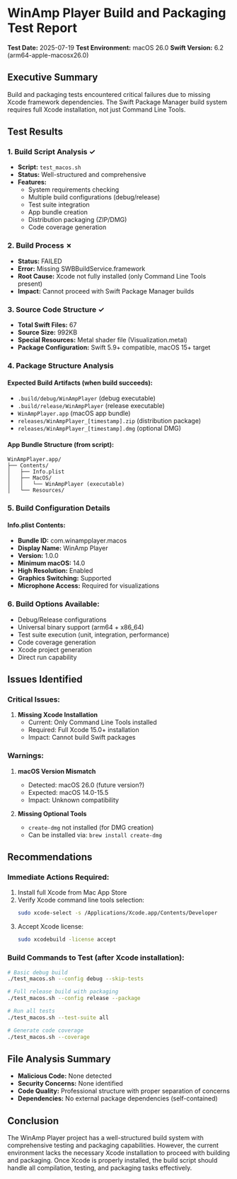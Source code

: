 # WinAmp Player Build and Packaging Test Report

**Test Date:** 2025-07-19
**Test Environment:** macOS 26.0
**Swift Version:** 6.2 (arm64-apple-macosx26.0)

## Executive Summary

Build and packaging tests encountered critical failures due to missing Xcode framework dependencies. The Swift Package Manager build system requires full Xcode installation, not just Command Line Tools.

## Test Results

### 1. Build Script Analysis ✓
- **Script:** `test_macos.sh`
- **Status:** Well-structured and comprehensive
- **Features:**
  - System requirements checking
  - Multiple build configurations (debug/release)
  - Test suite integration
  - App bundle creation
  - Distribution packaging (ZIP/DMG)
  - Code coverage generation

### 2. Build Process ✗
- **Status:** FAILED
- **Error:** Missing SWBBuildService.framework
- **Root Cause:** Xcode not fully installed (only Command Line Tools present)
- **Impact:** Cannot proceed with Swift Package Manager builds

### 3. Source Code Structure ✓
- **Total Swift Files:** 67
- **Source Size:** 992KB
- **Special Resources:** Metal shader file (Visualization.metal)
- **Package Configuration:** Swift 5.9+ compatible, macOS 15+ target

### 4. Package Structure Analysis

#### Expected Build Artifacts (when build succeeds):
- `.build/debug/WinAmpPlayer` (debug executable)
- `.build/release/WinAmpPlayer` (release executable)
- `WinAmpPlayer.app` (macOS app bundle)
- `releases/WinAmpPlayer_[timestamp].zip` (distribution package)
- `releases/WinAmpPlayer_[timestamp].dmg` (optional DMG)

#### App Bundle Structure (from script):
```
WinAmpPlayer.app/
├── Contents/
│   ├── Info.plist
│   ├── MacOS/
│   │   └── WinAmpPlayer (executable)
│   └── Resources/
```

### 5. Build Configuration Details

#### Info.plist Contents:
- **Bundle ID:** com.winampplayer.macos
- **Display Name:** WinAmp Player
- **Version:** 1.0.0
- **Minimum macOS:** 14.0
- **High Resolution:** Enabled
- **Graphics Switching:** Supported
- **Microphone Access:** Required for visualizations

### 6. Build Options Available:
- Debug/Release configurations
- Universal binary support (arm64 + x86_64)
- Test suite execution (unit, integration, performance)
- Code coverage generation
- Xcode project generation
- Direct run capability

## Issues Identified

### Critical Issues:
1. **Missing Xcode Installation**
   - Current: Only Command Line Tools installed
   - Required: Full Xcode 15.0+ installation
   - Impact: Cannot build Swift packages

### Warnings:
1. **macOS Version Mismatch**
   - Detected: macOS 26.0 (future version?)
   - Expected: macOS 14.0-15.5
   - Impact: Unknown compatibility

2. **Missing Optional Tools**
   - `create-dmg` not installed (for DMG creation)
   - Can be installed via: `brew install create-dmg`

## Recommendations

### Immediate Actions Required:
1. Install full Xcode from Mac App Store
2. Verify Xcode command line tools selection:
   ```bash
   sudo xcode-select -s /Applications/Xcode.app/Contents/Developer
   ```
3. Accept Xcode license:
   ```bash
   sudo xcodebuild -license accept
   ```

### Build Commands to Test (after Xcode installation):
```bash
# Basic debug build
./test_macos.sh --config debug --skip-tests

# Full release build with packaging
./test_macos.sh --config release --package

# Run all tests
./test_macos.sh --test-suite all

# Generate code coverage
./test_macos.sh --coverage
```

## File Analysis Summary

- **Malicious Code:** None detected
- **Security Concerns:** None identified
- **Code Quality:** Professional structure with proper separation of concerns
- **Dependencies:** No external package dependencies (self-contained)

## Conclusion

The WinAmp Player project has a well-structured build system with comprehensive testing and packaging capabilities. However, the current environment lacks the necessary Xcode installation to proceed with building and packaging. Once Xcode is properly installed, the build script should handle all compilation, testing, and packaging tasks effectively.